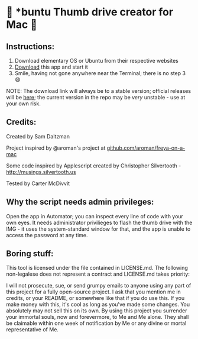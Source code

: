 # :penguin: *buntu Thumb drive creator for Mac :penguin:

## Instructions:
1. Download elementary OS or Ubuntu from their respective websites
2. [Download](http://cl.ly/3e1q262Q2M1r/download/Make%20Elementary%20Thumb%20Drive.app.zip) this app and start it
3. Smile, having not gone anywhere near the Terminal; there is no step 3 :smile:

NOTE: The download link will always be to a stable version; official releases will be [here](https://github.com/sdaitzman/elementary-thumbdrive-creator/releases); the current version in the repo may be *very* unstable - use at your own risk.

## Credits:
Created by Sam Daitzman

Project inspired by @aroman's project at [github.com/aroman/freya-on-a-mac](https://github.com/aroman/freya-on-a-mac)

Some code inspired by Applescript created by Christopher Silvertooth - http://musings.silvertooth.us

Tested by Carter McDivvit

## Why the script needs admin privileges:
Open the app in Automator; you can inspect every line of code with your own eyes. It needs administrator privilieges to flash the thumb drive with the IMG - it uses the system-standard window for that, and the app is unable to access the password at any time.

## Boring stuff:
This tool is licensed under the file contained in LICENSE.md. The following non-legalese does not represent a contract and LICENSE.md takes priority:

I will not prosecute, sue, or send grumpy emails to anyone using any part of this project for a fully open-source project.
I ask that you mention me in credits, or your README, or somewhere like that if you do use this.
If you make money with this, it's cool as long as you've made some changes. You absolutely may not sell this on its own.
By using this project you surrender your immortal souls, now and forevermore, to Me and Me alone. They shall be claimable within one week of notification by Me or any divine or mortal representative of Me.
